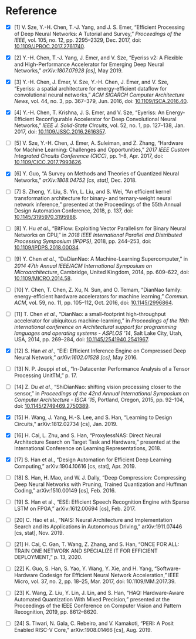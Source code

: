 # Reference

- [x] \[1\] V. Sze, Y.-H. Chen, T.-J. Yang, and J. S. Emer, “Efficient Processing of Deep Neural Networks: A Tutorial and Survey,” *Proceedings of the IEEE*, vol. 105, no. 12, pp. 2295–2329, Dec. 2017, doi: [10.1109/JPROC.2017.2761740](https://doi.org/10.1109/JPROC.2017.2761740).

- [x] \[2\] Y.-H. Chen, T.-J. Yang, J. Emer, and V. Sze, “Eyeriss v2: A Flexible and High-Performance Accelerator for Emerging Deep Neural Networks,” *arXiv:1807.07928 \[cs\]*, May 2019.

- [x] \[3\] Y.-H. Chen, J. Emer, V. Sze, Y.-H. Chen, J. Emer, and V. Sze, “Eyeriss: a spatial architecture for energy-efficient dataflow for convolutional neural networks,” *ACM SIGARCH Computer Architecture News*, vol. 44, no. 3, pp. 367–379, Jun. 2016, doi: [10.1109/ISCA.2016.40](https://doi.org/10.1109/ISCA.2016.40).

- [x] \[4\]  Y.-H. Chen, T. Krishna, J. S. Emer, and V. Sze, “Eyeriss: An Energy-Efficient Reconfigurable Accelerator for Deep Convolutional Neural Networks,” *IEEE J. Solid-State Circuits*, vol. 52, no. 1, pp. 127–138, Jan. 2017, doi: [10.1109/JSSC.2016.2616357](https://doi.org/10.1109/JSSC.2016.2616357).

- [ ] \[5\] V. Sze, Y.-H. Chen, J. Emer, A. Suleiman, and Z. Zhang, “Hardware for Machine Learning: Challenges and Opportunities,” *2017 IEEE Custom Integrated Circuits Conference (CICC)*, pp. 1–8, Apr. 2017, doi: [10.1109/CICC.2017.7993626](https://doi.org/10.1109/CICC.2017.7993626).

- [x] \[6\] Y. Guo, “A Survey on Methods and Theories of Quantized Neural Networks,” *arXiv:1808.04752 \[cs, stat\]*, Dec. 2018.

- [ ] \[7\] S. Zheng, Y. Liu, S. Yin, L. Liu, and S. Wei, “An efficient kernel transformation architecture for binary- and ternary-weight neural network inference,” presented at the Proceedings of the 55th Annual Design Automation Conference, 2018, p. 137, doi: [10.1145/3195970.3195988](https://doi.org/10.1145/3195970.3195988).

- [ ] \[8\] Y. Hu *et al.*, “BitFlow: Exploiting Vector Parallelism for Binary Neural Networks on CPU,” in *2018 IEEE International Parallel and Distributed Processing Symposium (IPDPS)*, 2018, pp. 244–253, doi: [10.1109/IPDPS.2018.00034](https://doi.org/10.1109/IPDPS.2018.00034).

- [ ] \[9\] Y. Chen *et al.*, “DaDianNao: A Machine-Learning Supercomputer,” in *2014 47th Annual IEEE/ACM International Symposium on Microarchitecture*, Cambridge, United Kingdom, 2014, pp. 609–622, doi: [10.1109/MICRO.2014.58](https://doi.org/10.1109/MICRO.2014.58).

- [ ] \[10\] Y. Chen, T. Chen, Z. Xu, N. Sun, and O. Temam, “DianNao family: energy-efficient hardware accelerators for machine learning,” *Commun. ACM*, vol. 59, no. 11, pp. 105–112, Oct. 2016, doi: [10.1145/2996864](https://doi.org/10.1145/2996864).

- [ ] \[11\] T. Chen *et al.*, “DianNao: a small-footprint high-throughput accelerator for ubiquitous machine-learning,” in *Proceedings of the 19th international conference on Architectural support for programming languages and operating systems - ASPLOS ’14*, Salt Lake City, Utah, USA, 2014, pp. 269–284, doi: [10.1145/2541940.2541967](https://doi.org/10.1145/2541940.2541967).

- [x] \[12\] S. Han *et al.*, “EIE: Efficient Inference Engine on Compressed Deep Neural Network,” *arXiv:1602.01528 \[cs\]*, May 2016.

- [ ] \[13\] N. P. Jouppi *et al.*, “In-Datacenter Performance Analysis of a Tensor Processing UnitTM,” p. 17.

- [ ] \[14\] Z. Du *et al.*, “ShiDianNao: shifting vision processing closer to the sensor,” in *Proceedings of the 42nd Annual International Symposium on Computer Architecture - ISCA ’15*, Portland, Oregon, 2015, pp. 92–104, doi: [10.1145/2749469.2750389](https://doi.org/10.1145/2749469.2750389).

- [x] \[15\] H. Wang, J. Yang, H.-S. Lee, and S. Han, “Learning to Design Circuits,” arXiv:1812.02734 \[cs\], Jan. 2019.

- [x] \[16\] H. Cai, L. Zhu, and S. Han, “ProxylessNAS: Direct Neural Architecture Search on Target Task and Hardware,” presented at the International Conference on Learning Representations, 2018.

- [x] \[17\] S. Han et al., “Design Automation for Efficient Deep Learning Computing,” arXiv:1904.10616 \[cs, stat\], Apr. 2019.

- [ ] \[18\] S. Han, H. Mao, and W. J. Dally, “Deep Compression: Compressing Deep Neural Networks with Pruning, Trained Quantization and Huffman Coding,” arXiv:1510.00149 \[cs\], Feb. 2016.

- [ ] \[19\] S. Han et al., “ESE: Efficient Speech Recognition Engine with Sparse LSTM on FPGA,” arXiv:1612.00694 \[cs\], Feb. 2017.

- [ ] \[20\] C. Hao et al., “NAIS: Neural Architecture and Implementation Search and its Applications in Autonomous Driving,” arXiv:1911.07446 \[cs, stat\], Nov. 2019.

- [ ] \[21\] H. Cai, C. Gan, T. Wang, Z. Zhang, and S. Han, “ONCE FOR ALL: TRAIN ONE NETWORK AND SPECIALIZE IT FOR EFFICIENT DEPLOYMENT,” p. 13, 2020.

- [ ] \[22\] K. Guo, S. Han, S. Yao, Y. Wang, Y. Xie, and H. Yang, “Software-Hardware Codesign for Efficient Neural Network Acceleration,” IEEE Micro, vol. 37, no. 2, pp. 18–25, Mar. 2017, doi: 10.1109/MM.2017.39.

- [ ] \[23\] K. Wang, Z. Liu, Y. Lin, J. Lin, and S. Han, “HAQ: Hardware-Aware Automated Quantization With Mixed Precision,” presented at the Proceedings of the IEEE Conference on Computer Vision and Pattern Recognition, 2019, pp. 8612–8620.

- [ ] \[24\] S. Tiwari, N. Gala, C. Rebeiro, and V. Kamakoti, “PERI: A Posit Enabled RISC-V Core,” arXiv:1908.01466 \[cs\], Aug. 2019.

